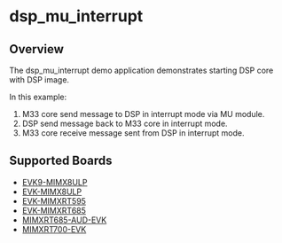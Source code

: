 # dsp_mu_interrupt

## Overview
The dsp_mu_interrupt demo application demonstrates starting DSP core with DSP image.

In this example:
1. M33 core send message to DSP in interrupt mode via MU module.
2. DSP send message back to M33 core in interrupt mode.
3. M33 core receive message sent from DSP in interrupt mode.

## Supported Boards
- [EVK9-MIMX8ULP](../../_boards/evk9mimx8ulp/dsp_examples/mu_interrupt/example_board_readme.md)
- [EVK-MIMX8ULP](../../_boards/evkmimx8ulp/dsp_examples/mu_interrupt/example_board_readme.md)
- [EVK-MIMXRT595](../../_boards/evkmimxrt595/dsp_examples/mu_interrupt/example_board_readme.md)
- [EVK-MIMXRT685](../../_boards/evkmimxrt685/dsp_examples/mu_interrupt/example_board_readme.md)
- [MIMXRT685-AUD-EVK](../../_boards/mimxrt685audevk/dsp_examples/mu_interrupt/example_board_readme.md)
- [MIMXRT700-EVK](../../_boards/mimxrt700evk/dsp_examples/mu_interrupt/example_board_readme.md)
